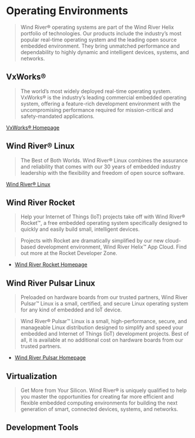 Operating Environments
==

> Wind River® operating systems are part of the Wind River Helix portfolio of technologies. Our products include the industry’s most popular real-time operating system and the leading open source embedded environment. They bring unmatched performance and dependability to highly dynamic and intelligent devices, systems, and networks.

## VxWorks®

> The world’s most widely deployed real-time operating system. VxWorks® is the industry’s leading commercial embedded operating system, offering a feature-rich development environment with the uncompromising performance required for mission-critical and safety-mandated applications.

[VxWorks® Homepage](http://www.windriver.com/products/vxworks/)

## Wind River® Linux 

> The Best of Both Worlds. Wind River® Linux combines the assurance and reliability that comes with our 30 years of embedded industry leadership with the flexibility and freedom of open source software.

[Wind River® Linux](http://www.windriver.com/products/linux/)

## Wind River Rocket

> Help your Internet of Things (IoT) projects take off with Wind River® Rocket™, a free embedded operating system specifically designed to quickly and easily build small, intelligent devices.

> Projects with Rocket are dramatically simplified by our new cloud-based development environment, Wind River Helix™ App Cloud. Find out more at the Rocket Developer Zone.

- [Wind River Rocket Homepage](http://windriver.com/products/operating-systems/rocket/)

## Wind River Pulsar Linux

> Preloaded on hardware boards from our trusted partners, Wind River Pulsar™ Linux is a small, certified, and secure Linux operating system for any kind of embedded and IoT device.

> Wind River® Pulsar™ Linux is a small, high-performance, secure, and manageable Linux distribution designed to simplify and speed your embedded and Internet of Things (IoT) development projects. Best of all, it is available at no additional cost on hardware boards from our trusted partners.

- [Wind River Pulsar Homepage](http://www.windriver.com/products/operating-systems/pulsar/)

## Virtualization

> 

> Get More from Your Silicon. Wind River® is uniquely qualified to help you master the opportunities for creating far more efficient and flexible embedded computing environments for building the next generation of smart, connected devices, systems, and networks.


## Development Tools

